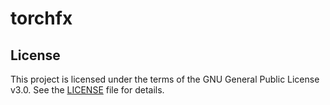 # torchfx

## License

This project is licensed under the terms of the GNU General Public License v3.0. See the [LICENSE](LICENSE) file for details.

